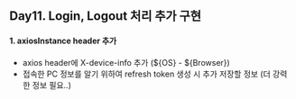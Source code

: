 ## Day11. Login, Logout 처리 추가 구현

#### 1. axiosInstance header 추가

- axios header에 X-device-info 추가 (${OS} - ${Browser})
- 접속한 PC 정보를 알기 위하여 refresh token 생성 시 추가 저장할 정보 (더 강력한 정보 필요..)
